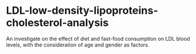 # LDL-low-density-lipoproteins-cholesterol-analysis
An investigate on the effect of  diet and fast-food consumption on LDL blood levels, with the consideration of age and gender as factors. 

